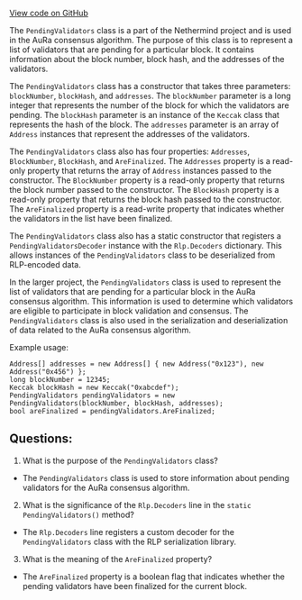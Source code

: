[View code on GitHub](https://github.com/NethermindEth/nethermind/src/Nethermind/Nethermind.Consensus.AuRa/Validators/PendingValidators.cs)

The `PendingValidators` class is a part of the Nethermind project and is used in the AuRa consensus algorithm. The purpose of this class is to represent a list of validators that are pending for a particular block. It contains information about the block number, block hash, and the addresses of the validators.

The `PendingValidators` class has a constructor that takes three parameters: `blockNumber`, `blockHash`, and `addresses`. The `blockNumber` parameter is a long integer that represents the number of the block for which the validators are pending. The `blockHash` parameter is an instance of the `Keccak` class that represents the hash of the block. The `addresses` parameter is an array of `Address` instances that represent the addresses of the validators.

The `PendingValidators` class also has four properties: `Addresses`, `BlockNumber`, `BlockHash`, and `AreFinalized`. The `Addresses` property is a read-only property that returns the array of `Address` instances passed to the constructor. The `BlockNumber` property is a read-only property that returns the block number passed to the constructor. The `BlockHash` property is a read-only property that returns the block hash passed to the constructor. The `AreFinalized` property is a read-write property that indicates whether the validators in the list have been finalized.

The `PendingValidators` class also has a static constructor that registers a `PendingValidatorsDecoder` instance with the `Rlp.Decoders` dictionary. This allows instances of the `PendingValidators` class to be deserialized from RLP-encoded data.

In the larger project, the `PendingValidators` class is used to represent the list of validators that are pending for a particular block in the AuRa consensus algorithm. This information is used to determine which validators are eligible to participate in block validation and consensus. The `PendingValidators` class is also used in the serialization and deserialization of data related to the AuRa consensus algorithm. 

Example usage:

```
Address[] addresses = new Address[] { new Address("0x123"), new Address("0x456") };
long blockNumber = 12345;
Keccak blockHash = new Keccak("0xabcdef");
PendingValidators pendingValidators = new PendingValidators(blockNumber, blockHash, addresses);
bool areFinalized = pendingValidators.AreFinalized;
```
## Questions: 
 1. What is the purpose of the `PendingValidators` class?
- The `PendingValidators` class is used to store information about pending validators for the AuRa consensus algorithm.

2. What is the significance of the `Rlp.Decoders` line in the `static PendingValidators()` method?
- The `Rlp.Decoders` line registers a custom decoder for the `PendingValidators` class with the RLP serialization library.

3. What is the meaning of the `AreFinalized` property?
- The `AreFinalized` property is a boolean flag that indicates whether the pending validators have been finalized for the current block.